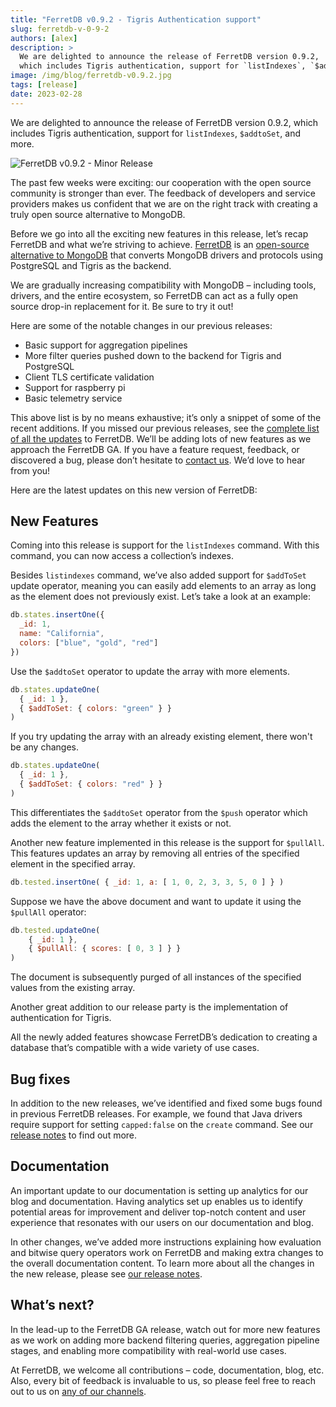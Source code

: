 ```yaml
---
title: "FerretDB v0.9.2 - Tigris Authentication support"
slug: ferretdb-v-0-9-2
authors: [alex]
description: >
  We are delighted to announce the release of FerretDB version 0.9.2,
  which includes Tigris authentication, support for `listIndexes`, `$addtoSet`, and more.
image: /img/blog/ferretdb-v0.9.2.jpg
tags: [release]
date: 2023-02-28
---
```


We are delighted to announce the release of FerretDB version 0.9.2, which includes Tigris authentication, support for `listIndexes`, `$addtoSet`, and more.

![FerretDB v0.9.2 - Minor Release](/img/blog/ferretdb-v0.9.2.jpg)

<!--truncate-->

The past few weeks were exciting: our cooperation with the open source community is stronger than ever.
The feedback of developers and service providers makes us confident that we are on the right track with creating a truly open source alternative to MongoDB.

Before we go into all the exciting new features in this release, let’s recap FerretDB and what we’re striving to achieve.
[FerretDB](https://www.ferretdb.io/) is an [open-source alternative to MongoDB](https://blog.ferretdb.io/5-database-alternatives-mongodb-2023/) that converts MongoDB drivers and protocols using PostgreSQL and Tigris as the backend.

We are gradually increasing compatibility with MongoDB – including tools, drivers, and the entire ecosystem, so FerretDB can act as a fully open source drop-in replacement for it.
Be sure to try it out!

Here are some of the notable changes in our previous releases:

* Basic support for aggregation pipelines
* More filter queries pushed down to the backend for Tigris and PostgreSQL
* Client TLS certificate validation
* Support for raspberry pi
* Basic telemetry service

This above list is by no means exhaustive; it’s only a snippet of some of the recent additions.
If you missed our previous releases, see the [complete list of all the updates](https://github.com/FerretDB/FerretDB/releases/) to FerretDB.
We’ll be adding lots of new features as we approach the FerretDB GA.
If you have a feature request, feedback, or discovered a bug, please don’t hesitate to [contact us](https://docs.ferretdb.io/#community).
We’d love to hear from you!

Here are the latest updates on this new version of FerretDB:

## New Features

Coming into this release is support for the `listIndexes` command.
With this command, you can now access a collection’s indexes.

Besides `listindexes` command, we’ve also added support for `$addToSet` update operator, meaning you can easily add elements to an array as long as the element does not previously exist.
Let’s take a look at an example:

```js
db.states.insertOne({
  _id: 1,
  name: "California",
  colors: ["blue", "gold", "red"]
})
```

Use the `$addtoSet` operator to update the array with more elements.

```js
db.states.updateOne(
  { _id: 1 },
  { $addToSet: { colors: "green" } }
)
```

If you try updating the array with an already existing element, there won't be any changes.

```js
db.states.updateOne(
  { _id: 1 },
  { $addToSet: { colors: "red" } }
)
```

This differentiates the `$addtoSet` operator from the `$push` operator which adds the element to the array whether it exists or not.

Another new feature implemented in this release is the support for `$pullAll`.
This features updates an array by removing all entries of the specified element in the specified array.

```js
db.tested.insertOne( { _id: 1, a: [ 1, 0, 2, 3, 3, 5, 0 ] } )
```

Suppose we have the above document and want to update it using the `$pullAll` operator:

```js
db.tested.updateOne(
    { _id: 1 },
    { $pullAll: { scores: [ 0, 3 ] } }
)
```

The document is subsequently purged of all instances of the specified values from the existing array.

Another great addition to our release party is the implementation of authentication for Tigris.

All the newly added features showcase FerretDB’s dedication to creating a database that’s compatible with a wide variety of use cases.

## Bug fixes

In addition to the new releases, we’ve identified and fixed some bugs found in previous FerretDB releases.
For example, we found that Java drivers require support for setting `capped:false` on the `create` command.
See our [release notes](https://github.com/FerretDB/FerretDB/releases/tag/v0.9.2) to find out more.

## Documentation

An important update to our documentation is setting up analytics for our blog and documentation.
Having analytics set up enables us to identify potential areas for improvement and deliver top-notch content and user experience that resonates with our users on our documentation and blog.

In other changes, we’ve added more instructions explaining how evaluation and bitwise query operators work on FerretDB and making extra changes to the overall documentation content.
To learn more about all the changes in the new release, please see [our release notes](https://github.com/FerretDB/FerretDB/releases/tag/v0.9.2).

## What’s next?

In the lead-up to the FerretDB GA release, watch out for more new features as we work on adding more backend filtering queries, aggregation pipeline stages, and enabling more compatibility with real-world use cases.

At FerretDB, we welcome all contributions – code, documentation, blog, etc.
Also, every bit of feedback is invaluable to us, so please feel free to reach out to us on [any of our channels](https://docs.ferretdb.io/#community).
